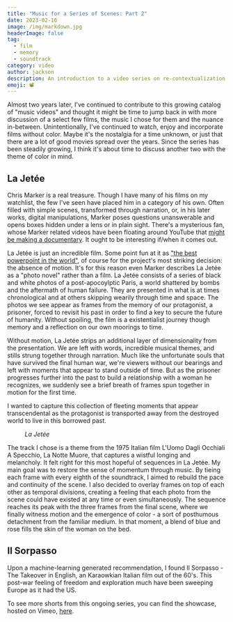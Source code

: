 ```yaml
---
title: "Music for a Series of Scenes: Part 2"
date: 2023-02-16
image: /img/markdown.jpg
headerImage: false
tag:
  - film
  - memory
  - soundtrack
category: video
author: jackson
description: An introduction to a video series on re-contextualization in film and music.
emoji: 📽️
---
```


Almost two years later, I've continued to contribute to this growing catalog of "music videos" and thought it might be time to jump back in with more discussion of a select few films, the music I chose for them and the nuance in-between. Unintentionally, I've continued to watch, enjoy and incorporate films without color. Maybe it's the nostalgia for a time unknown, or just that there are a lot of good movies spread over the years. Since the series has been steadily growing, I think it's about time to discuss another two with the theme of color in mind.

## La Jetée

Chris Marker is a real treasure. Though I have many of his films on my watchlist, the few I've seen have placed him in a category of his own. Often filled with simple scenes, transformed through narration, or, in his later works, digital manipulations, Marker poses questions unanswerable and opens boxes hidden under a lens or in plain sight. There's a mysterious fan, whose Marker related videos have been floating around YouTube that [might be making a documentary](https://www.youtube.com/watch?v=ekenS1hRwoU). It ought to be interesting if/when it comes out.

La Jetée is just an incredible film. Some point fun at it as ["the best powerpoint in the world"](https://letterboxd.com/film/la-jetee/), of course for the project's most striking decision: the absence of motion. It's for this reason even Marker describes La Jetée as a "photo novel" rather than a film. La Jetée consists of a series of black and white photos of a post-apocoylptic Paris, a world shattered by bombs and the aftermath of human failure. They are presented in what is at times chronological and at others skipping wearily through time and space. The photos we see appear as frames from the memory of our protagonist, a prisoner, forced to revisit his past in order to find a key to secure the future of humanity. Without spoiling, the film is a existentialist journey though memory and a reflection on our own moorings to time.

Without motion, La Jetée strips an additional layer of dimensionality from the presentation. We are left with words, incredible musical themes, and stills strung together through narration. Much like the unfortunate souls that have survived the final human war, we're viewers without our bearings and left with moments that appear to stand outside of time. But as the prisoner progresses further into the past to build a relationship with a woman he recognizes, we suddenly see a brief breath of frames spun together in motion for the first time.

I wanted to capture this collection of fleeting moments that appear transcendental as the protagonist is transported away from the destroyed world to live in this borrowed past.

<figure>
    <lite-vimeo videoid="716660835" style="background-image: url('https://i.vimeocdn.com/video/716660835.webp?mw=1370&mh=1000&q=70'); aspect-ratio: 1.37/1;">
        <div class="ltv-playbtn"></div>
    </lite-vimeo>
    <figcaption><cite>La Jetée</cite></figcaption>
</figure>

The track I chose is a theme from the 1975 Italian film L'Uomo Dagli Occhiali A Specchio, La Notte Muore, that captures a wistful longing and melancholy. It felt right for this most hopeful of sequences in La Jetée. My main goal was to restore the sense of momentum through music. By tieing each frame with every eighth of the soundtrack, I aimed to rebuild the pace and continuity of the scene. I also decided to overlay frames on top of each other as temporal divisions, creating a feeling that each photo from the scene could have existed at any time or even simultaneously. The sequence reaches its peak with the three frames from the final scene, where we finally witness motion and the emergence of color - a sort of posthumous detachment from the familiar medium. In that moment, a blend of blue and rose fills the skin of the woman on the bed.

## Il Sorpasso

Upon a machine-learning generated recommendation, I found Il Sorpasso - The Takeover in English, an Karaowkian Italian film out of the 60's. This post-war feeling of freedom and exploration much have been sweeping Europe as it had the US.

To see more shorts from this ongoing series, you can find the showcase, hosted on Vimeo, [here](https://vimeo.com/showcase/7853493).
